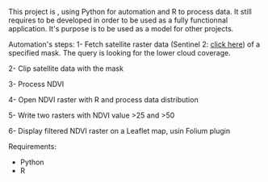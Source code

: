 This project is , using Python for automation and R to process data.
It still requires to be developed in order to be used as a fully functionnal application.
It's purpose is to be used as a model for other projects.

Automation's steps:
  1- Fetch satellite raster data (Sentinel 2: [click here](https://scihub.copernicus.eu/dhus)) of a specified mask. The query is looking for the lower cloud coverage.
  
  2- Clip satellite data with the mask
  
  3- Process NDVI
  
  4- Open NDVI raster with R and process data distribution
  
  5- Write two rasters with NDVI value >25 and >50
  
  6- Display filtered NDVI raster on a Leaflet map, usin Folium plugin
  
Requirements:
  - Python
  - R
